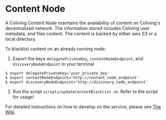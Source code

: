 # Content Node
A Coliving Content Node maintains the availability of content on Coliving's decentralized network. The information stored includes Coliving user metadata, and files content. The content is backed by either aws S3 or a local directory.

To blacklist content on an already running node:
1. Export the keys `delegatePrivateKey`, `contentNodeEndpoint`, and `discoveryNodeEndpoint` in your terminal
```
$ export delegatePrivateKey='your_private_key'
$ export contentNodeEndpoint='http://content_node_endpoint'
$ export discoveryNodeEndpoint='http://discovery_node_endpoint'
```
2. Run the script `scripts/updateContentBlacklist.sh`. Refer to the script for usage!

For detailed instructions on how to develop on the service, please see [The Wiki](https://github.com/dgc-network/coliving-protocol/wiki/Content-Node-How-to-run).
